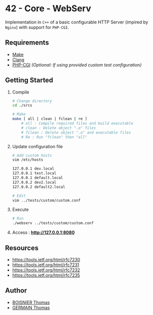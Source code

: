 # 42 - Core - WebServ

Implementation in `C++` of a basic configurable HTTP Server (impired by `Nginx`) with support for `PHP-CGI`.

## Requirements

- [Make](https://www.gnu.org/software/make/)
- [Clang](https://clang.llvm.org/)
- [PHP-CGI](https://www.php.net/) _(Optional: If using provided custom test configuration)_

## Getting Started

1. Compile

	```sh
	# Change directory
	cd ./srcs

	# Make
	make [ all | clean | fclean | re ]
		# all : Compile required files and build executable
		# clean : Delete object ".o" files
		# fclean : Delete object ".o" and executable files
		# Re : Run "fclean" then "all"
	```

1. Update configuration file

	```sh
	# Add custom hosts
	vim /etc/hosts

	127.0.0.1 dev.local
	127.0.0.1 test.local
	127.0.0.1 default.local
	127.0.0.2 dev2.local
	127.0.0.2 default2.local
	```

	```sh
	# Edit
	vim ../tests/custom/custom.conf
	```

1. Execute

	```sh
	# Run
	./webserv ../tests/custom/custom.conf
	```

1. Access : __http://127.0.0.1:8080__

## Resources

- https://tools.ietf.org/html/rfc7230
- https://tools.ietf.org/html/rfc7231
- https://tools.ietf.org/html/rfc7232
- https://tools.ietf.org/html/rfc7235

## Author

- [BOISNIER Thomas](https://github.com/TBoisnie)
- [GERMAIN Thomas](https://github.com/thomasgermain07)
